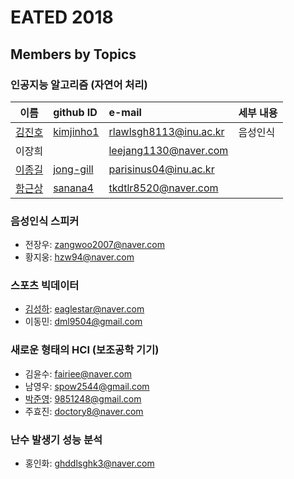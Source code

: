 # EATED 2018

## Members by Topics

### 인공지능 알고리즘 (자연어 처리)
| 이름         | github ID | e-mail          | 세부 내용 |
| :-------------: | :------------- | :------------- | :----- |
| [김진호](https://github.com/kimjinho1) | [kimjinho1](https://github.com/kimjinho1) | rlawlsgh8113@inu.ac.kr |  음성인식 |
| 이장희      |      | leejang1130@naver.com    |     | 
| [이종길](https://github.com/jong-gill) | [jong-gill](https://github.com/jong-gill)   |  parisinus04@inu.ac.kr     |   |
| [함근상](https://github.com/sanana4) | [sanana4](https://github.com/sanana4) |  tkdtlr8520@naver.com | | 



### 음성인식 스피커
 * 전장우: zangwoo2007@naver.com
 * 황지웅: hzw94@naver.com


### 스포츠 빅데이터
 * [김성하](https://github.com/KimSeongha): eaglestar@naver.com
 * 이동민: dml9504@gmail.com


### 새로운 형태의 HCI (보조공학 기기)
 * 김윤수: fairiee@naver.com
 * 남영우: spow2544@gmail.com
 * [박준영](https://github.com/zoonyoung): 9851248@gmail.com
 * 주효진: doctory8@naver.com
 
 
### 난수 발생기 성능 분석
 * 홍인화: ghddlsghk3@naver.com
